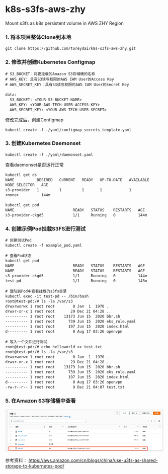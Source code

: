 # k8s-s3fs-aws-zhy
Mount s3fs as k8s persistent volume in AWS ZHY Region

### 1. 将本项目整体Clone到本地

```
git clone https://github.com/toreydai/k8s-s3fs-aws-zhy.git
```
### 2. 修改并创建Kubernetes Configmap

```
# S3_BUCKET：将要挂载的Amazon S3存储桶的名称
# AWS_KEY: 具有S3读写权限的AWS IAM User的Access Key
# AWS_SECRET_KEY：具有S3读写权限的AWS IAM User的Secret Key

data:
  S3_BUCKET: <YOUR-S3-BUCKET-NAME>
  AWS_KEY: <YOUR-AWS-TECH-USER-ACCESS-KEY>
  AWS_SECRET_KEY: <YOUR-AWS-TECH-USER-SECRET>
```
修改完成后，创建Configmap

```
kubectl create -f ./yaml/configmap_secrets_template.yaml
```
### 3. 创建Kubernetes Daemonset
```
kubectl create -f ./yaml/daemonset.yaml
```
查看daemonset是否运行正常

```
kubectl get ds
NAME          DESIRED   CURRENT   READY   UP-TO-DATE   AVAILABLE   NODE SELECTOR   AGE
s3-provider   1         1         1       1            1           <none>          144m

kubectl get pod
NAME                          READY   STATUS    RESTARTS   AGE
s3-provider-ckgd5             1/1     Running   0          144m
```

### 4. 创建示例Pod挂载S3FS进行测试
```
# 创建测试Pod
kubectl create -f example_pod.yaml

# 查看Pod状态
kubectl get pod
NAME                          READY   STATUS    RESTARTS   AGE
NAME                          READY   STATUS    RESTARTS   AGE
s3-provider-ckgd5             1/1     Running   0          144m
test-pd                       1/1     Running   0          143m

# 登陆到Pod中查看挂载的s3fs目录
kubectl exec -it test-pd -- /bin/bash
root@test-pd:/# ls -la /var/s3
drwxrwxrwx 1 root root        0 Jan  1  1970 .
drwxr-xr-x 1 root root       29 Dec 21 04:28 ..
---------- 1 root root    13173 Jun 15  2020 bbr.sh
---------- 1 root root      739 Jun 15  2020 eks_role.yaml
---------- 1 root root      197 Jun 15  2020 index.html
d--------- 1 root root        0 Aug 17 03:26 openvpn

# 写入一个文件进行测试
root@test-pd:/# echo helloworld >> test.txt
root@test-pd:/# ls -la /var/s3
drwxrwxrwx 1 root root        0 Jan  1  1970 .
drwxr-xr-x 1 root root       29 Dec 21 04:28 ..
---------- 1 root root    13173 Jun 15  2020 bbr.sh
---------- 1 root root      739 Jun 15  2020 eks_role.yaml
---------- 1 root root      197 Jun 15  2020 index.html
d--------- 1 root root        0 Aug 17 03:26 openvpn
-rw-r--r-- 1 root root        9 Dec 21 04:07 test.txt

```

### 5. 在Amazon S3存储桶中查看
![avatar](https://github.com/toreydai/k8s-s3fs-aws-zhy/blob/main/s3fs-s3.png)

参考资料：
https://aws.amazon.com/cn/blogs/china/use-u3fs-as-shared-storage-to-kubernetes-pod/
